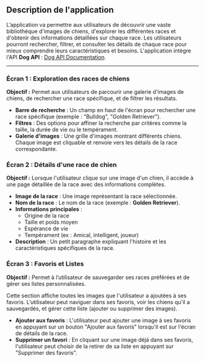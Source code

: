 ## Description de l'application

L’application va permettre aux utilisateurs de découvrir une vaste bibliothèque d'images de chiens, d'explorer les différentes races et d'obtenir des informations détaillées sur chaque race. Les utilisateurs pourront rechercher, filtrer, 
et consulter les détails de chaque race pour mieux comprendre leurs caractéristiques et besoins.  L'application intègre l'API **Dog API** : [Dog API Documentation](https://docs.thedogapi.com/docs/intro).

---

### Écran 1 : Exploration des races de chiens

**Objectif :** Permet aux utilisateurs de parcourir une galerie d'images de chiens, de rechercher une race spécifique, et de filtrer les résultats.

- **Barre de recherche** : Un champ en haut de l'écran pour rechercher une race spécifique (exemple : "Bulldog", "Golden Retriever").
- **Filtres** : Des options pour affiner la recherche par critères comme la taille, la durée de vie ou le tempérament.
- **Galerie d'images** : Une grille d'images montrant différents chiens. Chaque image est cliquable et renvoie vers les détails de la race correspondante.

### Écran 2 : Détails d'une race de chien

**Objectif :** Lorsque l'utilisateur clique sur une image d'un chien, il accède à une page détaillée de la race avec des informations complètes.

- **Image de la race** : Une image représentant la race sélectionnée.
- **Nom de la race** : Le nom de la race (exemple : **Golden Retriever**).
- **Informations principales** :
  - Origine de la race
  - Taille et poids moyen
  - Espérance de vie
  - Tempérament (ex : Amical, intelligent, joueur)
- **Description** : Un petit paragraphe expliquant l'histoire et les caractéristiques spécifiques de la race.

### Écran 3 : Favoris et Listes

**Objectif :** Permet à l’utilisateur de sauvegarder ses races préférées et de gérer ses listes personnalisées.

Cette section affiche toutes les images que l'utilisateur a ajoutées à ses favoris. L’utilisateur peut naviguer dans ses favoris, voir les chiens qu'il a sauvegardés, et gérer cette liste (ajouter ou supprimer des images).

- **Ajouter aux favoris** : L'utilisateur peut ajouter une image à ses favoris en appuyant sur un bouton "Ajouter aux favoris" lorsqu'il est sur l'écran de détails de la race.
- **Supprimer un favori** : En cliquant sur une image déjà dans ses favoris, l'utilisateur peut choisir de la retirer de sa liste en appuyant sur "Supprimer des favoris".
